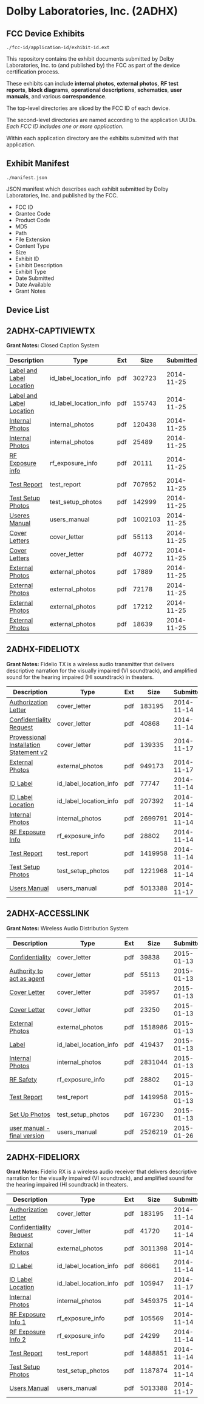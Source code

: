 # Dolby Laboratories, Inc. (2ADHX)
## FCC Device Exhibits

```
./fcc-id/application-id/exhibit-id.ext
```

This repository contains the exhibit documents submitted by Dolby Laboratories, Inc. to (and published by) the FCC as part of the device certification process.

These exhibits can include **internal photos**, **external photos**, **RF test reports**, **block diagrams**, **operational descriptions**, **schematics**, **user manuals**, and various **correspondence**.

The top-level directories are sliced by the FCC ID of each device.

The second-level directories are named according to the application UUIDs. *Each FCC ID includes one or more application.*

Within each application directory are the exhibits submitted with that application. 

## Exhibit Manifest

```
./manifest.json
```

JSON manifest which describes each exhibit submitted by Dolby Laboratories, Inc. and published by the FCC.

- FCC ID
- Grantee Code
- Product Code
- MD5
- Path
- File Extension
- Content Type
- Size
- Exhibit ID
- Exhibit Description
- Exhibit Type
- Date Submitted
- Date Available
- Grant Notes

## Device List
## 2ADHX-CAPTIVIEWTX
**Grant Notes:** Closed Caption System

| Description | Type | Ext | Size | Submitted | Available |
| ----------- | ---- | --- | ---- | --------- | --------- |
| [Label and Label Location](2ADHX-CAPTIVIEWTX/30b2cc844f025676bd9494a82d84d554/2454106.pdf) | id_label_location_info | pdf | 302723 | 2014-11-25 | 2014-11-25 |
| [Label and Label Location](2ADHX-CAPTIVIEWTX/30b2cc844f025676bd9494a82d84d554/2454107.pdf) | id_label_location_info | pdf | 155743 | 2014-11-25 | 2014-11-25 |
| [Internal Photos](2ADHX-CAPTIVIEWTX/30b2cc844f025676bd9494a82d84d554/2454108.pdf) | internal_photos | pdf | 120438 | 2014-11-25 | 2014-11-25 |
| [Internal Photos](2ADHX-CAPTIVIEWTX/30b2cc844f025676bd9494a82d84d554/2454109.pdf) | internal_photos | pdf | 25489 | 2014-11-25 | 2014-11-25 |
| [RF Exposure info](2ADHX-CAPTIVIEWTX/30b2cc844f025676bd9494a82d84d554/2454121.pdf) | rf_exposure_info | pdf | 20111 | 2014-11-25 | 2014-11-25 |
| [Test Report](2ADHX-CAPTIVIEWTX/30b2cc844f025676bd9494a82d84d554/2454124.pdf) | test_report | pdf | 707952 | 2014-11-25 | 2014-11-25 |
| [Test  Setup Photos](2ADHX-CAPTIVIEWTX/30b2cc844f025676bd9494a82d84d554/2454125.pdf) | test_setup_photos | pdf | 142999 | 2014-11-25 | 2014-11-25 |
| [Useres Manual](2ADHX-CAPTIVIEWTX/30b2cc844f025676bd9494a82d84d554/2454126.pdf) | users_manual | pdf | 1002103 | 2014-11-25 | 2014-11-25 |
| [Cover Letters](2ADHX-CAPTIVIEWTX/30b2cc844f025676bd9494a82d84d554/2454100.pdf) | cover_letter | pdf | 55113 | 2014-11-25 | 2014-11-25 |
| [Cover Letters](2ADHX-CAPTIVIEWTX/30b2cc844f025676bd9494a82d84d554/2454101.pdf) | cover_letter | pdf | 40772 | 2014-11-25 | 2014-11-25 |
| [External Photos](2ADHX-CAPTIVIEWTX/30b2cc844f025676bd9494a82d84d554/2454102.pdf) | external_photos | pdf | 17889 | 2014-11-25 | 2014-11-25 |
| [External Photos](2ADHX-CAPTIVIEWTX/30b2cc844f025676bd9494a82d84d554/2454103.pdf) | external_photos | pdf | 72178 | 2014-11-25 | 2014-11-25 |
| [External Photos](2ADHX-CAPTIVIEWTX/30b2cc844f025676bd9494a82d84d554/2454104.pdf) | external_photos | pdf | 17212 | 2014-11-25 | 2014-11-25 |
| [External Photos](2ADHX-CAPTIVIEWTX/30b2cc844f025676bd9494a82d84d554/2454105.pdf) | external_photos | pdf | 18639 | 2014-11-25 | 2014-11-25 |
## 2ADHX-FIDELIOTX
**Grant Notes:** Fidelio TX is a wireless audio transmitter that delivers descriptive narration for the visually impaired (VI soundtrack), and amplified sound for the hearing impaired (HI soundtrack) in theaters.

| Description | Type | Ext | Size | Submitted | Available |
| ----------- | ---- | --- | ---- | --------- | --------- |
| [Authorization Letter](2ADHX-FIDELIOTX/3716c44f7aaa0d536d208cc8bafd25d0/2444171.pdf) | cover_letter | pdf | 183195 | 2014-11-14 | 2014-11-17 |
| [Confidentiality Request](2ADHX-FIDELIOTX/3716c44f7aaa0d536d208cc8bafd25d0/2444172.pdf) | cover_letter | pdf | 40868 | 2014-11-14 | 2014-11-17 |
| [Provessional Installation Statement v2](2ADHX-FIDELIOTX/3716c44f7aaa0d536d208cc8bafd25d0/2446719.pdf) | cover_letter | pdf | 139335 | 2014-11-17 | 2014-11-17 |
| [External Photos](2ADHX-FIDELIOTX/3716c44f7aaa0d536d208cc8bafd25d0/2446720.pdf) | external_photos | pdf | 949173 | 2014-11-17 | 2014-11-17 |
| [ID Label](2ADHX-FIDELIOTX/3716c44f7aaa0d536d208cc8bafd25d0/2444174.pdf) | id_label_location_info | pdf | 77747 | 2014-11-14 | 2014-11-17 |
| [ID Label Location](2ADHX-FIDELIOTX/3716c44f7aaa0d536d208cc8bafd25d0/2444175.pdf) | id_label_location_info | pdf | 207392 | 2014-11-14 | 2014-11-17 |
| [Internal Photos](2ADHX-FIDELIOTX/3716c44f7aaa0d536d208cc8bafd25d0/2444176.pdf) | internal_photos | pdf | 2699791 | 2014-11-14 | 2014-11-17 |
| [RF Exposure Info](2ADHX-FIDELIOTX/3716c44f7aaa0d536d208cc8bafd25d0/2444181.pdf) | rf_exposure_info | pdf | 28802 | 2014-11-14 | 2014-11-17 |
| [Test Report](2ADHX-FIDELIOTX/3716c44f7aaa0d536d208cc8bafd25d0/2444184.pdf) | test_report | pdf | 1419958 | 2014-11-14 | 2014-11-17 |
| [Test Setup Photos](2ADHX-FIDELIOTX/3716c44f7aaa0d536d208cc8bafd25d0/2445575.pdf) | test_setup_photos | pdf | 1221968 | 2014-11-14 | 2014-11-17 |
| [Users Manual](2ADHX-FIDELIOTX/3716c44f7aaa0d536d208cc8bafd25d0/2446721.pdf) | users_manual | pdf | 5013388 | 2014-11-17 | 2014-11-17 |
## 2ADHX-ACCESSLINK
**Grant Notes:** Wireless Audio Distribution System

| Description | Type | Ext | Size | Submitted | Available |
| ----------- | ---- | --- | ---- | --------- | --------- |
| [Confidentiality](2ADHX-ACCESSLINK/02efe8978a11e809c66ba3c43f7654b8/2497939.pdf) | cover_letter | pdf | 39838 | 2015-01-13 | 2015-01-13 |
| [Authority to act as agent](2ADHX-ACCESSLINK/02efe8978a11e809c66ba3c43f7654b8/2454100.pdf) | cover_letter | pdf | 55113 | 2015-01-13 | 2015-01-13 |
| [Cover Letter](2ADHX-ACCESSLINK/02efe8978a11e809c66ba3c43f7654b8/2497941.pdf) | cover_letter | pdf | 35957 | 2015-01-13 | 2015-01-13 |
| [Cover Letter](2ADHX-ACCESSLINK/02efe8978a11e809c66ba3c43f7654b8/2497942.pdf) | cover_letter | pdf | 23250 | 2015-01-13 | 2015-01-13 |
| [External Photos](2ADHX-ACCESSLINK/02efe8978a11e809c66ba3c43f7654b8/2497943.pdf) | external_photos | pdf | 1518986 | 2015-01-13 | 2015-01-13 |
| [Label](2ADHX-ACCESSLINK/02efe8978a11e809c66ba3c43f7654b8/2497945.pdf) | id_label_location_info | pdf | 419437 | 2015-01-13 | 2015-01-13 |
| [Internal Photos](2ADHX-ACCESSLINK/02efe8978a11e809c66ba3c43f7654b8/2497944.pdf) | internal_photos | pdf | 2831044 | 2015-01-13 | 2015-01-13 |
| [RF Safety](2ADHX-ACCESSLINK/02efe8978a11e809c66ba3c43f7654b8/2444181.pdf) | rf_exposure_info | pdf | 28802 | 2015-01-13 | 2015-01-13 |
| [Test Report](2ADHX-ACCESSLINK/02efe8978a11e809c66ba3c43f7654b8/2444184.pdf) | test_report | pdf | 1419958 | 2015-01-13 | 2015-01-13 |
| [Set Up Photos](2ADHX-ACCESSLINK/02efe8978a11e809c66ba3c43f7654b8/2497950.pdf) | test_setup_photos | pdf | 167230 | 2015-01-13 | 2015-01-13 |
| [user manual - final version](2ADHX-ACCESSLINK/02efe8978a11e809c66ba3c43f7654b8/2513682.pdf) | users_manual | pdf | 2526219 | 2015-01-26 | 2015-01-13 |
## 2ADHX-FIDELIORX
**Grant Notes:** Fidelio RX is a wireless audio receiver that delivers descriptive narration for the visually impaired (VI soundtrack), and amplified sound for the hearing impaired (HI soundtrack) in theaters.

| Description | Type | Ext | Size | Submitted | Available |
| ----------- | ---- | --- | ---- | --------- | --------- |
| [Authorization Letter](2ADHX-FIDELIORX/a411d679f61b93b41b32f89f194f3034/2444171.pdf) | cover_letter | pdf | 183195 | 2014-11-14 | 2014-11-17 |
| [Confidentiality Request](2ADHX-FIDELIORX/a411d679f61b93b41b32f89f194f3034/2444198.pdf) | cover_letter | pdf | 41720 | 2014-11-14 | 2014-11-17 |
| [External Photos](2ADHX-FIDELIORX/a411d679f61b93b41b32f89f194f3034/2444199.pdf) | external_photos | pdf | 3011398 | 2014-11-14 | 2014-11-17 |
| [ID Label](2ADHX-FIDELIORX/a411d679f61b93b41b32f89f194f3034/2444200.pdf) | id_label_location_info | pdf | 86661 | 2014-11-14 | 2014-11-17 |
| [ID Label Location](2ADHX-FIDELIORX/a411d679f61b93b41b32f89f194f3034/2446722.pdf) | id_label_location_info | pdf | 105947 | 2014-11-17 | 2014-11-17 |
| [Internal Photos](2ADHX-FIDELIORX/a411d679f61b93b41b32f89f194f3034/2444202.pdf) | internal_photos | pdf | 3459375 | 2014-11-14 | 2014-11-17 |
| [RF Exposure Info 1](2ADHX-FIDELIORX/a411d679f61b93b41b32f89f194f3034/2444207.pdf) | rf_exposure_info | pdf | 105569 | 2014-11-14 | 2014-11-17 |
| [RF Exposure Info 2](2ADHX-FIDELIORX/a411d679f61b93b41b32f89f194f3034/2444208.pdf) | rf_exposure_info | pdf | 24299 | 2014-11-14 | 2014-11-17 |
| [Test Report](2ADHX-FIDELIORX/a411d679f61b93b41b32f89f194f3034/2445578.pdf) | test_report | pdf | 1488851 | 2014-11-14 | 2014-11-17 |
| [Test Setup Photos](2ADHX-FIDELIORX/a411d679f61b93b41b32f89f194f3034/2445579.pdf) | test_setup_photos | pdf | 1187874 | 2014-11-14 | 2014-11-17 |
| [Users Manual](2ADHX-FIDELIORX/a411d679f61b93b41b32f89f194f3034/2446721.pdf) | users_manual | pdf | 5013388 | 2014-11-17 | 2014-11-17 |
